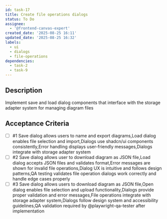 ```yaml
---
id: task-17
title: Create file operations dialogs
status: To Do
assignee:
  - '@frontend-canvas-expert'
created_date: '2025-08-25 16:11'
updated_date: '2025-08-25 16:32'
labels:
  - ui
  - dialogs
  - file-operations
dependencies:
  - task-2
  - task-9
---
```


## Description

Implement save and load dialog components that interface with the storage
adapter system for managing diagram files

## Acceptance Criteria

<!-- AC:BEGIN -->

- [ ] #1 Save dialog allows users to name and export diagrams,Load dialog
      enables file selection and import,Dialogs use shadcn/ui components
      consistently,Error handling displays user-friendly messages,Dialogs
      integrate with storage adapter system
- [ ] #2 Save dialog allows user to download diagram as JSON file,Load dialog
      accepts JSON files and validates format,Error messages are shown for
      invalid file operations,Dialog UX is intuitive and follows design
      patterns,QA testing validates file operation dialogs work correctly and
      handle edge cases properly
- [ ] #3 Save dialog allows users to download diagram as JSON file,Open dialog
    enables file selection and upload functionality,Dialogs provide proper
    validation and error messages,File operations integrate with storage adapter
    system,Dialogs follow design system and accessibility guidelines,QA
    validation required by @playwright-qa-tester after implementation
<!-- AC:END -->
